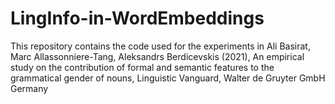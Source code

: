 # LingInfo-in-WordEmbeddings

This repository contains the code used for the experiments in Ali Basirat, Marc Allassonniere-Tang, Aleksandrs Berdicevskis (2021), An empirical study on the contribution of formal and semantic features to the grammatical gender of nouns, Linguistic Vanguard, Walter de Gruyter GmbH Germany
